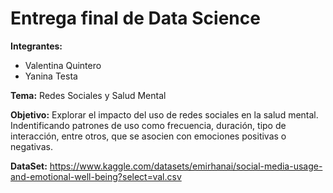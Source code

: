 # Entrega final de Data Science

**Integrantes:**
* Valentina Quintero
* Yanina Testa

**Tema:**
Redes Sociales y Salud Mental

**Objetivo:**
Explorar el impacto del uso de redes sociales en la salud mental. Indentificando patrones de uso como frecuencia, duración, tipo de interacción, entre otros, que se asocien con emociones positivas o negativas.

**DataSet:**
https://www.kaggle.com/datasets/emirhanai/social-media-usage-and-emotional-well-being?select=val.csv
